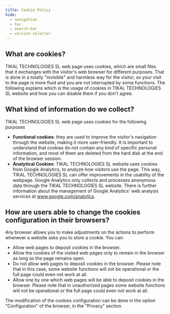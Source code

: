 ```yaml
---
title: Cookie Policy
hide:
  - navigation
  - toc
  - search-bar
  - version-selector
---
```


## What are cookies?

TIKAL TECHNOLOGIES SL web page uses cookies, which are small files that it exchanges with the visitor's web browser for different purposes. That is done in a totally "invisible" and harmless way for the visitor, so your visit to the page is more fluid and you are not interrupted by some functions. The following explains which is the usage of cookies in TIKAL TECHNOLOGIES SL website and how you can disable them if you don't agree.

## What kind of information do we collect?

TIKAL TECHNOLOGIES SL web page uses cookies for the following purposes

* **Functional cookies**: they are used to improve the visitor's navigation through the website, making it more user-friendly. It is important to understand that cookies do not contain any kind of specific personal information, and most of them are deleted from the hard disk at the end of the browser session.
* **Analytical Cookies**: TIKAL TECHNOLOGIES SL website uses cookies from Google Analytics, to analyze how visitors use the page. This way, TIKAL TECHNOLOGIES SL can offer improvements in the usability of the webpage. Google Analytics only collects and processes anonymous data through the TIKAL TECHNOLOGIES SL website. There is further information about the management of Google Analytics' web analysis services at www.google.com/analytics.

## How are users able to change the cookies configuration in their browsers?

Any browser allows you to make adjustments on the actions to perform whenever a website asks you to store a cookie. You can:

* Allow web pages to deposit cookies in the browser.
* Allow the cookies of the visited web pages only to remain in the browser as long as the page remains open.
* Do not allow web pages to deposit cookies in the browser. Please note that in this case, some website functions will not be operational or the full page could even not work at all.
* Allow one by one which web pages will be able to deposit cookies in the browser. Please note that in unauthorized pages some website functions will not be operational or the full page could even not work at all.

The modification of the cookies configuration can be done in the option "Configuration" of the browser, in the "Privacy" section.